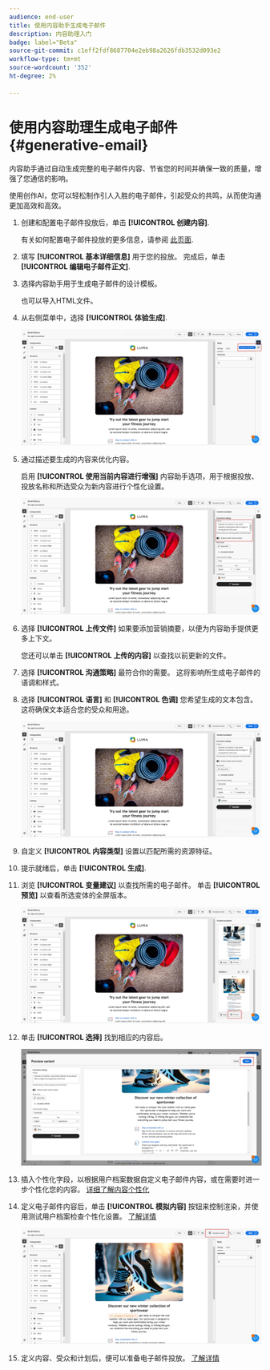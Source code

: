 ```yaml
---
audience: end-user
title: 使用内容助手生成电子邮件
description: 内容助理入门
badge: label="Beta"
source-git-commit: c1eff2fdf8687704e2eb98a2626fdb3532d093e2
workflow-type: tm+mt
source-wordcount: '352'
ht-degree: 2%

---
```


# 使用内容助理生成电子邮件 {#generative-email}

内容助手通过自动生成完整的电子邮件内容、节省您的时间并确保一致的质量，增强了您通信的影响。

使用创作AI，您可以轻松制作引人入胜的电子邮件，引起受众的共鸣，从而使沟通更加高效和高效。

1. 创建和配置电子邮件投放后，单击 **[!UICONTROL 创建内容]**.

   有关如何配置电子邮件投放的更多信息，请参阅 [此页面](../content/create-email-content.md).

1. 填写 **[!UICONTROL 基本详细信息]** 用于您的投放。 完成后，单击 **[!UICONTROL 编辑电子邮件正文]**.

1. 选择内容助手用于生成电子邮件的设计模板。

   也可以导入HTML文件。

1. 从右侧菜单中，选择 **[!UICONTROL 体验生成]**.

   ![](assets/email-genai-1.png)

1. 通过描述要生成的内容来优化内容。

   启用 **[!UICONTROL 使用当前内容进行增强]** 内容助手选项，用于根据投放、投放名称和所选受众为新内容进行个性化设置。

   ![](assets/email-genai-2.png)

1. 选择 **[!UICONTROL 上传文件]** 如果要添加营销摘要，以便为内容助手提供更多上下文。

   您还可以单击 **[!UICONTROL 上传的内容]** 以查找以前更新的文件。

1. 选择 **[!UICONTROL 沟通策略]** 最符合你的需要。 这将影响所生成电子邮件的语调和样式。

1. 选择 **[!UICONTROL 语言]** 和 **[!UICONTROL 色调]** 您希望生成的文本包含。 这将确保文本适合您的受众和用途。

   ![](assets/email-genai-3.png)

1. 自定义 **[!UICONTROL 内容类型]** 设置以匹配所需的资源特征。

1. 提示就绪后，单击 **[!UICONTROL 生成]**.

1. 浏览 **[!UICONTROL 变量建议]** 以查找所需的电子邮件。 单击 **[!UICONTROL 预览]** 以查看所选变体的全屏版本。

   ![](assets/email-genai-4.png)

1. 单击 **[!UICONTROL 选择]** 找到相应的内容后。

   ![](assets/email-genai-5.png)

1. 插入个性化字段，以根据用户档案数据自定义电子邮件内容，或在需要时进一步个性化您的内容。 [详细了解内容个性化](../personalization/personalize.md)

1. 定义电子邮件内容后，单击 **[!UICONTROL 模拟内容]** 按钮来控制渲染，并使用测试用户档案检查个性化设置。  [了解详情](../preview-test/preview-content.md)

   ![](assets/email-genai-6.png)

1. 定义内容、受众和计划后，便可以准备电子邮件投放。 [了解详情](../monitor/prepare-send.md)

